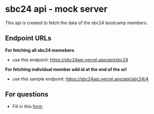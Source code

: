 # sbc24 api - mock server

This api is created to fetch the data of the sbc24 bootcamp members.

## Endpoint URLs

**For fetching all sbc24 memebers**
- use this endpoint:  https://sbc24api.vercel.app/api/sbc24 

**For fetching individual member add id at the end of the url**

- use this sample endpoint: https://sbc24api.vercel.app/api/sbc24/4 

## For questions 

- Fill in this [form](https://feedback-form-mcc.netlify.app/)
